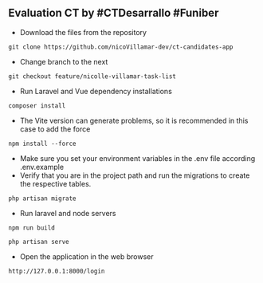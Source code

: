 ## Evaluation CT by #CTDesarrallo #Funiber

* Download the files from the repository
```
git clone https://github.com/nicoVillamar-dev/ct-candidates-app
```
* Change branch to the next
```
git checkout feature/nicolle-villamar-task-list
```

* Run Laravel and Vue dependency installations
```
composer install
```
* The Vite version can generate problems, so it is recommended in this case to add the force
```
npm install --force
```
* Make sure you set your environment variables in the .env file according .env.example
* Verify that you are in the project path and run the migrations to create the respective tables.
```
php artisan migrate
```
* Run laravel and node servers
```
npm run build
```
```
php artisan serve
```
* Open the application in the web browser
```
http://127.0.0.1:8000/login
```
